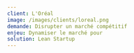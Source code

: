 ```yaml
---
client: L'Oréal
image: /images/clients/loreal.png
demande: Disrupter un marché compétitif
enjeu: Dynamiser le marché pour 
solution: Lean Startup 
---
```

